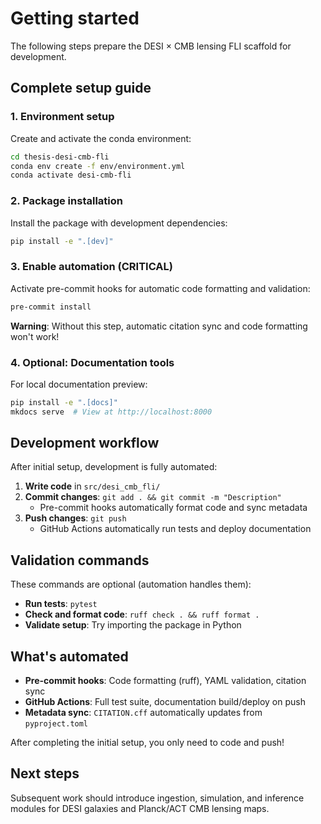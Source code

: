 # Getting started

The following steps prepare the DESI × CMB lensing FLI scaffold for development.

## Complete setup guide

### 1. Environment setup
Create and activate the conda environment:
```bash
cd thesis-desi-cmb-fli
conda env create -f env/environment.yml
conda activate desi-cmb-fli
```

### 2. Package installation
Install the package with development dependencies:
```bash
pip install -e ".[dev]"
```

### 3. Enable automation (CRITICAL)
Activate pre-commit hooks for automatic code formatting and validation:
```bash
pre-commit install
```
**Warning**: Without this step, automatic citation sync and code formatting won't work!

### 4. Optional: Documentation tools
For local documentation preview:
```bash
pip install -e ".[docs]"
mkdocs serve  # View at http://localhost:8000
```

## Development workflow

After initial setup, development is fully automated:

1. **Write code** in `src/desi_cmb_fli/`
2. **Commit changes**: `git add . && git commit -m "Description"`
   - Pre-commit hooks automatically format code and sync metadata
3. **Push changes**: `git push`
   - GitHub Actions automatically run tests and deploy documentation

## Validation commands

These commands are optional (automation handles them):
- **Run tests**: `pytest`
- **Check and format code**: `ruff check . && ruff format .`
- **Validate setup**: Try importing the package in Python

## What's automated

- **Pre-commit hooks**: Code formatting (ruff), YAML validation, citation sync
- **GitHub Actions**: Full test suite, documentation build/deploy on push
- **Metadata sync**: `CITATION.cff` automatically updates from `pyproject.toml`

After completing the initial setup, you only need to code and push!

## Next steps

Subsequent work should introduce ingestion, simulation, and inference modules
for DESI galaxies and Planck/ACT CMB lensing maps.
